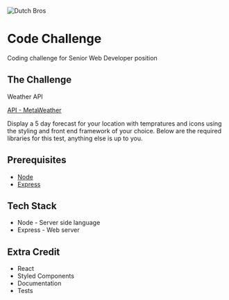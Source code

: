 ![Dutch Bros](https://files.dutchbros.com/StaticImages/Dutch_Bros_Logo.png)

# Code Challenge
Coding challenge for Senior Web Developer position

## The Challenge

Weather API

[API - MetaWeather](https://www.metaweather.com/api/)

Display a 5 day forecast for your location with tempratures and icons using the styling and front end framework of your choice.
Below are the required libraries for this test, anything else is up to you.

## Prerequisites

* [Node](https://nodejs.org/en/)
* [Express](https://expressjs.com/)

## Tech Stack

* Node - Server side language
* Express - Web server

## Extra Credit

* React
* Styled Components
* Documentation
* Tests
